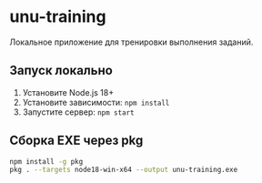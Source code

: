 # unu-training

Локальное приложение для тренировки выполнения заданий.

## Запуск локально
1. Установите Node.js 18+
2. Установите зависимости: `npm install`
3. Запустите сервер: `npm start`

## Сборка EXE через pkg
```bash
npm install -g pkg
pkg . --targets node18-win-x64 --output unu-training.exe
```
